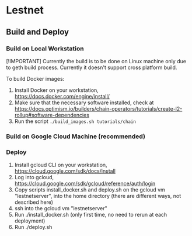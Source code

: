 # Lestnet

## Build and Deploy

### Build on Local Workstation

[!IMPORTANT] Currently the build is to be done on Linux machine only due to geth build process. Currently it doesn't support cross platform build.

To build Docker images:
1.  Install Docker on your workstation, https://docs.docker.com/engine/install/
1.  Make sure that the necessary software installed, check at https://docs.optimism.io/builders/chain-operators/tutorials/create-l2-rollup#software-dependencies
1.  Run the script `./build_images.sh tutorials/chain`

### Build on Google Cloud Machine (recommended)

### Deploy

1.  Install gcloud CLI on your workstation, https://cloud.google.com/sdk/docs/install
1.  Log into gcloud, https://cloud.google.com/sdk/gcloud/reference/auth/login
1.  Copy scripts install_docker.sh and deploy.sh on the gcloud vm "lestnetserver", into the home directory (there are different ways, not described here)
1.  ssh into the gcloud vm "lestnetserver"
1.  Run ./install_docker.sh (only first time, no need to rerun at each deployment)
2.  Run ./deploy.sh